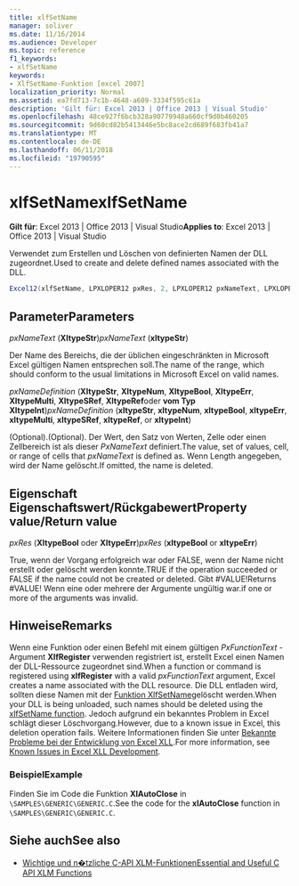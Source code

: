 ```yaml
---
title: xlfSetName
manager: soliver
ms.date: 11/16/2014
ms.audience: Developer
ms.topic: reference
f1_keywords:
- xlfSetName
keywords:
- XlfSetName-Funktion [excel 2007]
localization_priority: Normal
ms.assetid: ea7fd713-7c1b-4648-a609-3334f595c61a
description: 'Gilt für: Excel 2013 | Office 2013 | Visual Studio'
ms.openlocfilehash: 48ce927f6bcb328a90779948a660cf9d0b460205
ms.sourcegitcommit: 9d60cd82b5413446e5bc8ace2cd689f683fb41a7
ms.translationtype: MT
ms.contentlocale: de-DE
ms.lasthandoff: 06/11/2018
ms.locfileid: "19790595"
---
```

# <a name="xlfsetname"></a><span data-ttu-id="1fef4-104">xlfSetName</span><span class="sxs-lookup"><span data-stu-id="1fef4-104">xlfSetName</span></span>

<span data-ttu-id="1fef4-105">**Gilt für**: Excel 2013 | Office 2013 | Visual Studio</span><span class="sxs-lookup"><span data-stu-id="1fef4-105">**Applies to**: Excel 2013 | Office 2013 | Visual Studio</span></span> 
  
<span data-ttu-id="1fef4-106">Verwendet zum Erstellen und Löschen von definierten Namen der DLL zugeordnet.</span><span class="sxs-lookup"><span data-stu-id="1fef4-106">Used to create and delete defined names associated with the DLL.</span></span>
  
```cs
Excel12(xlfSetName, LPXLOPER12 pxRes, 2, LPXLOPER12 pxNameText, LPXLOPER12 pxNameDefinition);
```

## <a name="parameters"></a><span data-ttu-id="1fef4-107">Parameter</span><span class="sxs-lookup"><span data-stu-id="1fef4-107">Parameters</span></span>

<span data-ttu-id="1fef4-108">_pxNameText_ (**XltypeStr**)</span><span class="sxs-lookup"><span data-stu-id="1fef4-108">_pxNameText_ (**xltypeStr**)</span></span>
  
<span data-ttu-id="1fef4-109">Der Name des Bereichs, die der üblichen eingeschränkten in Microsoft Excel gültigen Namen entsprechen soll.</span><span class="sxs-lookup"><span data-stu-id="1fef4-109">The name of the range, which should conform to the usual limitations in Microsoft Excel on valid names.</span></span>
  
<span data-ttu-id="1fef4-110">_pxNameDefinition_ (**XltypeStr**, **XltypeNum**, **XltypeBool**, **XltypeErr**, **XltypeMulti**, **XltypeSRef**, **XltypeRef**oder **vom Typ XltypeInt**)</span><span class="sxs-lookup"><span data-stu-id="1fef4-110">_pxNameDefinition_ (**xltypeStr**, **xltypeNum**, **xltypeBool**, **xltypeErr**, **xltypeMulti**, **xltypeSRef**, **xltypeRef**, or **xltypeInt**)</span></span>
  
<span data-ttu-id="1fef4-111">(Optional).</span><span class="sxs-lookup"><span data-stu-id="1fef4-111">(Optional).</span></span> <span data-ttu-id="1fef4-112">Der Wert, den Satz von Werten, Zelle oder einen Zellbereich ist als dieser _PxNameText_ definiert.</span><span class="sxs-lookup"><span data-stu-id="1fef4-112">The value, set of values, cell, or range of cells that  _pxNameText_ is defined as.</span></span> <span data-ttu-id="1fef4-113">Wenn Length angegeben, wird der Name gelöscht.</span><span class="sxs-lookup"><span data-stu-id="1fef4-113">If omitted, the name is deleted.</span></span> 
  
## <a name="property-valuereturn-value"></a><span data-ttu-id="1fef4-114">Eigenschaft Eigenschaftswert/Rückgabewert</span><span class="sxs-lookup"><span data-stu-id="1fef4-114">Property value/Return value</span></span>

<span data-ttu-id="1fef4-115">_pxRes_ (**XltypeBool** oder **XltypeErr**)</span><span class="sxs-lookup"><span data-stu-id="1fef4-115">_pxRes_ (**xltypeBool** or **xltypeErr**)</span></span>
  
<span data-ttu-id="1fef4-116">True, wenn der Vorgang erfolgreich war oder FALSE, wenn der Name nicht erstellt oder gelöscht werden konnte.</span><span class="sxs-lookup"><span data-stu-id="1fef4-116">TRUE if the operation succeeded or FALSE if the name could not be created or deleted.</span></span> <span data-ttu-id="1fef4-117">Gibt #VALUE!</span><span class="sxs-lookup"><span data-stu-id="1fef4-117">Returns #VALUE!</span></span> <span data-ttu-id="1fef4-118">Wenn eine oder mehrere der Argumente ungültig war.</span><span class="sxs-lookup"><span data-stu-id="1fef4-118">if one or more of the arguments was invalid.</span></span>
  
## <a name="remarks"></a><span data-ttu-id="1fef4-119">Hinweise</span><span class="sxs-lookup"><span data-stu-id="1fef4-119">Remarks</span></span>

<span data-ttu-id="1fef4-120">Wenn eine Funktion oder einen Befehl mit einem gültigen _PxFunctionText_ -Argument **XlfRegister** verwenden registriert ist, erstellt Excel einen Namen der DLL-Ressource zugeordnet sind.</span><span class="sxs-lookup"><span data-stu-id="1fef4-120">When a function or command is registered using **xlfRegister** with a valid  _pxFunctionText_ argument, Excel creates a name associated with the DLL resource.</span></span> <span data-ttu-id="1fef4-121">Die DLL entladen wird, sollten diese Namen mit der [Funktion XlfSetName](xlfsetname.md)gelöscht werden.</span><span class="sxs-lookup"><span data-stu-id="1fef4-121">When your DLL is being unloaded, such names should be deleted using the [xlfSetName function](xlfsetname.md).</span></span> <span data-ttu-id="1fef4-122">Jedoch aufgrund ein bekanntes Problem in Excel schlägt dieser Löschvorgang.</span><span class="sxs-lookup"><span data-stu-id="1fef4-122">However, due to a known issue in Excel, this deletion operation fails.</span></span> <span data-ttu-id="1fef4-123">Weitere Informationen finden Sie unter [Bekannte Probleme bei der Entwicklung von Excel XLL](known-issues-in-excel-xll-development.md).</span><span class="sxs-lookup"><span data-stu-id="1fef4-123">For more information, see [Known Issues in Excel XLL Development](known-issues-in-excel-xll-development.md).</span></span>
  
### <a name="example"></a><span data-ttu-id="1fef4-124">Beispiel</span><span class="sxs-lookup"><span data-stu-id="1fef4-124">Example</span></span>

<span data-ttu-id="1fef4-125">Finden Sie im Code die Funktion **XlAutoClose** in `\SAMPLES\GENERIC\GENERIC.C`.</span><span class="sxs-lookup"><span data-stu-id="1fef4-125">See the code for the **xlAutoClose** function in  `\SAMPLES\GENERIC\GENERIC.C`.</span></span>
  
## <a name="see-also"></a><span data-ttu-id="1fef4-126">Siehe auch</span><span class="sxs-lookup"><span data-stu-id="1fef4-126">See also</span></span>

- [<span data-ttu-id="1fef4-127">Wichtige und n�tzliche C-API XLM-Funktionen</span><span class="sxs-lookup"><span data-stu-id="1fef4-127">Essential and Useful C API XLM Functions</span></span>](essential-and-useful-c-api-xlm-functions.md)

